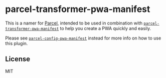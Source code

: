 # parcel-transformer-pwa-manifest

This is a namer for [Parcel](https://github.com/parcel-bundler/parcel), intended to be used in combination with [`parcel-transformer-pwa-manifest`](https://npmjs.com/package/parcel-transformer-pwa-manifest) to help you create a PWA quickly and easily. 

Please see [`parcel-config-pwa-manifest`](https://npmjs.com/package/parcel-config-pwa-manifest) instead for more info on how to use this plugin.

## License
MIT